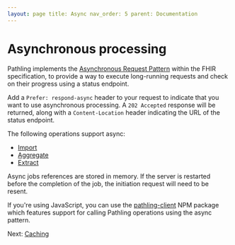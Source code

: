 ```yaml
---
layout: page title: Async nav_order: 5 parent: Documentation
---
```


# Asynchronous processing

Pathling implements
the [Asynchronous Request Pattern](https://hl7.org/fhir/r4/async.html)
within the FHIR specification, to provide a way to execute long-running requests
and check on their progress using a status endpoint.

Add a `Prefer: respond-async` header to your request to indicate that you want
to use asynchronous processing. A `202 Accepted` response will be returned,
along with a `Content-Location` header indicating the URL of the status
endpoint.

The following operations support async:

- [Import](./operations/import.html)
- [Aggregate](./operations/aggregate.html)
- [Extract](./operations/extract.html)

Async jobs references are stored in memory. If the server is restarted before
the completion of the job, the initiation request will need to be resent.

If you're using JavaScript, you can use the [pathling-client]() NPM package
which features support for calling Pathling operations using the async pattern.

Next: [Caching](./caching.html)